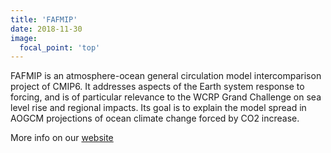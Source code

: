 ```yaml
---
title: 'FAFMIP'
date: 2018-11-30
image:
  focal_point: 'top'
---
```


FAFMIP is an atmosphere-ocean general circulation model intercomparison project of CMIP6. It addresses aspects of the Earth system response to forcing, and is of particular relevance to the WCRP Grand Challenge on sea level rise and regional impacts. Its goal is to explain the model spread in AOGCM projections of ocean climate change forced by CO2 increase.

More info on our [website](http://www.fafmip.org/)
